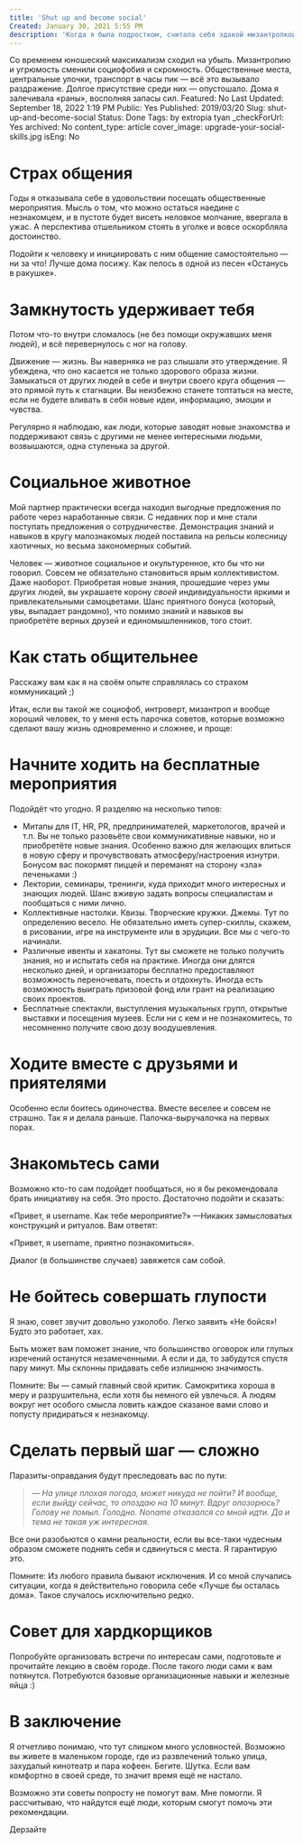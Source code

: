 ```yaml
---
title: 'Shut up and become social'
Created: January 30, 2021 5:55 PM
description: 'Когда я была подростком, считала себя эдакой мизантропкой-одиночкой, которой чуждо людское общество и противна сама его суть. Слово «человечность» имело негативный подтекст, и звучало для моих ушей словно ругательство.'
---
```


Со временем юношеский максимализм сходил на убыль. Мизантропию и угрюмость сменили социофобия и скромность. Общественные места, центральные улочки, транспорт в часы пик — всё это вызывало раздражение. Долгое присутствие среди них — опустошало. Дома я залечивала «раны», восполняя запасы сил.
Featured: No
Last Updated: September 18, 2022 1:19 PM
Public: Yes
Published: 2019/03/20
Slug: shut-up-and-become-social
Status: Done
Tags: by extropia tyan
_checkForUrl: Yes
archived: No
content_type: article
cover_image: upgrade-your-social-skills.jpg
isEng: No

# Страх общения

Годы я отказывала себе в удовольствии посещать общественные мероприятия. Мысль о том, что можно остаться наедине с незнакомцем, и в пустоте будет висеть неловкое молчание, ввергала в ужас. А перспектива отшельником стоять в уголке и вовсе оскорбляла достоинство.

Подойти к человеку и инициировать с ним общение самостоятельно — ни за что! Лучше дома посижу. Как пелось в одной из песен «Останусь в ракушке».

# Замкнутость удерживает тебя

Потом что-то внутри сломалось (не без помощи окружавших меня людей), и всё перевернулось с ног на голову.

Движение — жизнь. Вы наверняка не раз слышали это утверждение. Я убеждена, что оно касается не только здорового образа жизни. Замыкаться от других людей в себе и внутри своего круга общения — это прямой путь к стагнации. Вы неизбежно станете топтаться на месте, если не будете вливать в себя новые идеи, информацию, эмоции и чувства.

Регулярно я наблюдаю, как люди, которые заводят новые знакомства и поддерживают связь с другими не менее интересными людьми, возвышаются, одна ступенька за другой.

# Социальное животное

Мой партнер практически всегда находил выгодные предложения по работе через наработанные связи. С недавних пор и мне стали поступать предложения о сотрудничестве. Демонстрация знаний и навыков в кругу малознакомых людей поставила на рельсы колесницу хаотичных, но весьма закономерных событий.

Человек — животное социальное и окультуренное, кто бы что ни говорил. Совсем не обязательно становиться ярым коллективистом. Даже наоборот. Приобретая новые знания, прошедшие через умы других людей, вы украшаете корону *_своей_* индивидуальности яркими и привлекательными самоцветами. Шанс приятного бонуса (который, увы, выпадает рандомно), что помимо знаний и навыков вы приобретёте верных друзей и единомышленников, того стоит.

# Как стать общительнее

Расскажу вам как я на своём опыте справлялась со страхом коммуникаций ;)

Итак, если вы такой же социофоб, интроверт, мизантроп и вообще хороший человек, то у меня есть парочка советов, которые возможно сделают вашу жизнь одновременно и сложнее, и проще:

# Начните ходить на бесплатные мероприятия

Подойдёт что угодно. Я разделяю на несколько типов:

- Митапы для IT, HR, PR, предпринимателей, маркетологов, врачей и т.п. Вы не только разовьёте свои коммуникативные навыки, но и приобретёте новые знания. Особенно важно для желающих влиться в новую сферу и прочувствовать атмосферу/настроения изнутри. Бонусом вас покормят пиццей и переманят на сторону «зла» печеньками :)
- Лектории, семинары, тренинги, куда приходит много интересных и знающих людей. Шанс вживую задать вопросы специалистам и пообщаться с ними лично.
- Коллективные настолки. Квизы. Творческие кружки. Джемы. Тут по определению весело. Не обязательно иметь супер-скиллы, скажем, в рисовании, игре на инструменте или в эрудиции. Все мы с чего-то начинали.
- Различные ивенты и хакатоны. Тут вы сможете не только получить знания, но и испытать себя на практике. Иногда они длятся несколько дней, и организаторы бесплатно предоставляют возможность переночевать, поесть и отдохнуть. Иногда есть возможность выиграть призовой фонд или грант на реализацию своих проектов.
- Бесплатные спектакли, выступления музыкальных групп, открытые выставки и посещения музеев. Если ни с кем и не познакомитесь, то несомненно получите свою дозу воодушевления.

# Ходите вместе с друзьями и приятелями

Особенно если боитесь одиночества. Вместе веселее и совсем не страшно. Так я и делала раньше. Палочка-выручалочка на первых порах.

# Знакомьтесь сами

Возможно кто-то сам подойдет пообщаться, но я бы рекомендовала брать инициативу на себя. Это просто. Достаточно подойти и сказать:

«Привет, я username. Как тебе мероприятие?» —Никаких замысловатых конструкций и ритуалов. Вам ответят:

«Привет, я username, приятно познакомиться».

Диалог (в большинстве случаев) завяжется сам собой.

# Не бойтесь совершать глупости

Я знаю, совет звучит довольно узколобо. Легко заявить «Не бойся»! Будто это работает, хах.

Быть может вам поможет знание, что большинство оговорок или глупых изречений останутся незамеченными. А если и да, то забудутся спустя пару минут. Мы склонны придавать себе излишнюю значимость.

Помните: Вы — самый главный свой критик. Самокритика хороша в меру и разрушительна, если хотя бы немного ей увлечься. А людям вокруг нет особого смысла ловить каждое сказаное вами слово и попусту придираться к незнакомцу.

# Сделать первый шаг — сложно

Паразиты-оправдания будут преследовать вас по пути:

> *— На улице плохая погода, может никуда не пойти? И вообще, если выйду сейчас, то опоздаю на 10 минут. Вдруг опозорюсь? Голову не помыл. Голодно. Noname отказался со мной идти. Да и тема не такая уж интересная.*
> 

Все они разобьются о камни реальности, если вы все-таки чудесным образом сможете поднять себя и сдвинуться с места. Я гарантирую это.

Помните: Из любого правила бывают исключения. И со мной случались ситуации, когда я действительно говорила себе «Лучше бы осталась дома». Такое случалось исключительно редко.

# Совет для хардкорщиков

Попробуйте организовать встречи по интересам сами, подготовьте и прочитайте лекцию в своём городе. После такого люди сами к вам потянутся. Потребуются базовые организационные навыки и железные яйца :)

# В заключение

Я отчетливо понимаю, что тут слишком много условностей. Возможно вы живете в маленьком городе, где из развлечений только улица, захудалый кинотеатр и пара кофеен. Бегите. Шутка. Если вам комфортно в своей среде, то значит время ещё не настало.

Возможно эти советы попросту не помогут вам. Мне помогли. Я рассчитываю, что найдутся ещё люди, которым смогут помочь эти рекомендации.

Дерзайте